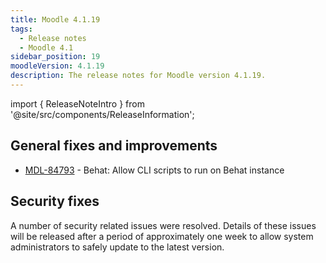 ```yaml
---
title: Moodle 4.1.19
tags:
  - Release notes
  - Moodle 4.1
sidebar_position: 19
moodleVersion: 4.1.19
description: The release notes for Moodle version 4.1.19.
---
```


import { ReleaseNoteIntro } from '@site/src/components/ReleaseInformation';

<ReleaseNoteIntro releaseName={frontMatter.moodleVersion} />

## General fixes and improvements
<!-- cspell:disable -->
- [MDL-84793](https://moodle.atlassian.net/browse/MDL-84793) - Behat: Allow CLI scripts to run on Behat instance
<!-- cspell:enable -->

## Security fixes

A number of security related issues were resolved. Details of these issues will be released after a period of approximately one week to allow system administrators to safely update to the latest version.
